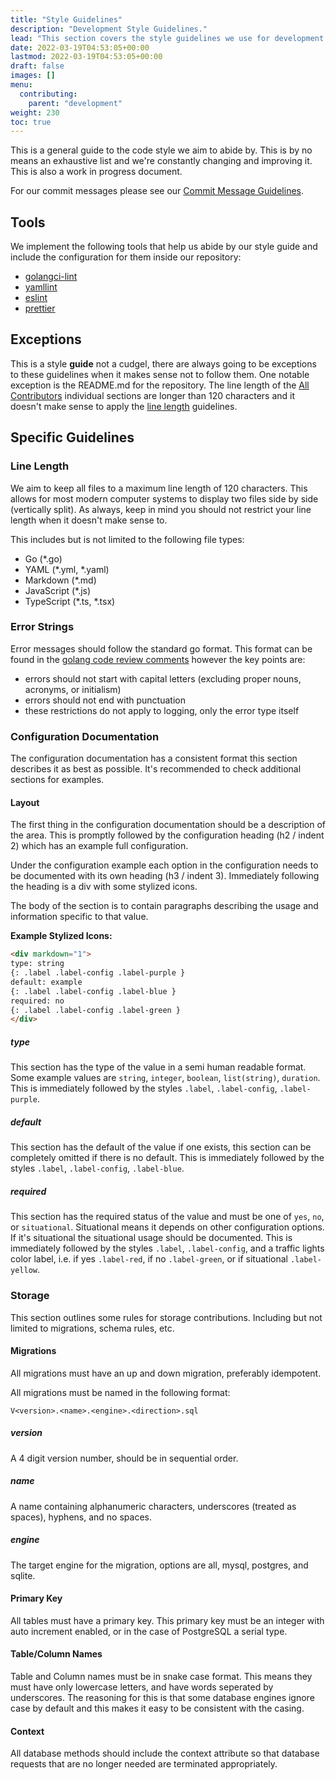 ```yaml
---
title: "Style Guidelines"
description: "Development Style Guidelines."
lead: "This section covers the style guidelines we use for development."
date: 2022-03-19T04:53:05+00:00
lastmod: 2022-03-19T04:53:05+00:00
draft: false
images: []
menu:
  contributing:
    parent: "development"
weight: 230
toc: true
---
```


This is a general guide to the code style we aim to abide by. This is by no means an exhaustive list and we're
constantly changing and improving it. This is also a work in progress document.

For our commit messages please see our [Commit Message Guidelines](./guidelines-commit-message.md).

## Tools

We implement the following tools that help us abide by our style guide and include the configuration for them inside
our repository:
- [golangci-lint](https://github.com/golangci/golangci-lint)
- [yamllint](https://yamllint.readthedocs.io/en/stable/)
- [eslint](https://eslint.org/)
- [prettier](https://prettier.io/)

## Exceptions

This is a style **guide** not a cudgel, there are always going to be exceptions to these guidelines when it makes sense
not to follow them. One notable exception is the README.md for the repository. The line length of the
[All Contributors](https://allcontributors.org/) individual sections are longer than 120 characters and it doesn't make
sense to apply the [line length](#line-length) guidelines.

## Specific Guidelines

### Line Length

We aim to keep all files to a maximum line length of 120 characters. This allows for most modern computer systems to
display two files side by side (vertically split). As always, keep in mind you should not restrict your line length
when it doesn't make sense to.

This includes but is not limited to the following file types:
- Go (*.go)
- YAML (*.yml, *.yaml)
- Markdown (*.md)
- JavaScript (*.js)
- TypeScript (*.ts, *.tsx)

### Error Strings

Error messages should follow the standard go format. This format can be found in the [golang code review comments](https://github.com/golang/go/wiki/CodeReviewComments#error-strings)
however the key points are:

- errors should not start with capital letters (excluding proper nouns, acronyms, or initialism)
- errors should not end with punctuation
- these restrictions do not apply to logging, only the error type itself

### Configuration Documentation

The configuration documentation has a consistent format this section describes it as best as possible. It's recommended
to check additional sections for examples.

#### Layout

The first thing in the configuration documentation should be a description of the area. This is promptly followed by the
configuration heading (h2 / indent 2) which has an example full configuration.

Under the configuration example each option in the configuration needs to be documented with its own heading
(h3 / indent 3). Immediately following the heading is a div with some stylized icons.

The body of the section is to contain paragraphs describing the usage and information specific to that value.


**Example Stylized Icons:**

```html
<div markdown="1">
type: string
{: .label .label-config .label-purple }
default: example
{: .label .label-config .label-blue }
required: no
{: .label .label-config .label-green }
</div>
```

##### type

This section has the type of the value in a semi human readable format. Some example values are `string`, `integer`,
`boolean`, `list(string)`, `duration`. This is immediately followed by the styles `.label`, `.label-config`,
`.label-purple`.

##### default

This section has the default of the value if one exists, this section can be completely omitted if there is no default.
This is immediately followed by the styles `.label`, `.label-config`,
`.label-blue`.

##### required

This section has the required status of the value and must be one of `yes`, `no`, or `situational`. Situational means it
depends on other configuration options. If it's situational the situational usage should be documented. This is
immediately followed by the styles `.label`, `.label-config`, and a traffic lights color label, i.e. if yes `.label-red`,
if no `.label-green`, or if situational `.label-yellow`.

### Storage
This section outlines some rules for storage contributions. Including but not limited to migrations, schema rules, etc.

#### Migrations
All migrations must have an up and down migration, preferably idempotent.

All migrations must be named in the following format:
```text
V<version>.<name>.<engine>.<direction>.sql
```

##### version
A 4 digit version number, should be in sequential order.

##### name
A name containing alphanumeric characters, underscores (treated as spaces), hyphens, and no spaces.

##### engine
The target engine for the migration, options are all, mysql, postgres, and sqlite.

#### Primary Key
All tables must have a primary key. This primary key must be an integer with auto increment enabled, or in the case of
PostgreSQL a serial type.

#### Table/Column Names
Table and Column names must be in snake case format. This means they must have only lowercase letters, and have words
seperated by underscores. The reasoning for this is that some database engines ignore case by default and this makes it
easy to be consistent with the casing.

#### Context
All database methods should include the context attribute so that database requests that are no longer needed are
terminated appropriately.
